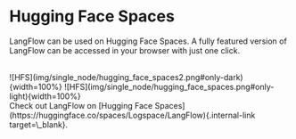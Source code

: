 # Hugging Face Spaces

LangFlow can be used on Hugging Face Spaces. A fully featured version of LangFlow can be accessed in your browser with just one click.

<br>
![HFS](img/single_node/hugging_face_spaces2.png#only-dark){width=100%}
![HFS](img/single_node/hugging_face_spaces.png#only-light){width=100%}

<br>
Check out LangFlow on [Hugging Face Spaces](https://huggingface.co/spaces/Logspace/LangFlow){.internal-link target=\_blank}.
